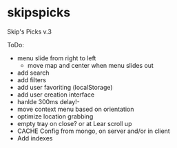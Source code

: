 skipspicks
==========

Skip's Picks v.3


ToDo:

- menu slide from right to left
  - move map and center when menu slides out
- add search
- add filters
- add user favoriting (localStorage)
- add user creation interface
- hanlde 300ms delay!-
- move context menu based on orientation 
- optimize location grabbing 
- empty tray on close? or at Lear scroll up
- CACHE Config from mongo, on server and/or in client
- Add indexes


